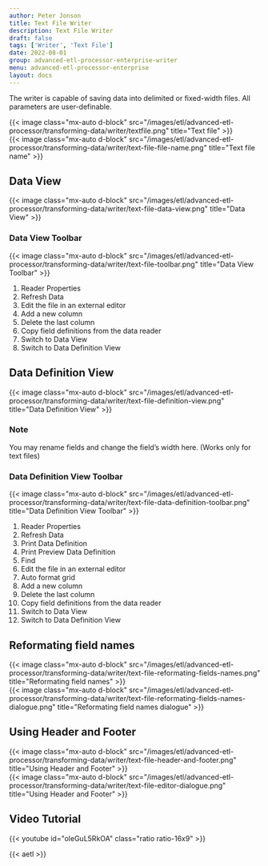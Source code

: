 ```yaml
---
author: Peter Jonson
title: Text File Writer
description: Text File Writer
draft: false
tags: ['Writer', 'Text File']
date: 2022-08-01
group: advanced-etl-processor-enterprise-writer
menu: advanced-etl-processor-enterprise
layout: docs
---
```


The writer is capable of saving data into delimited or fixed-width files. All parameters are user-definable.

{{< image class="mx-auto d-block"  src="/images/etl/advanced-etl-processor/transforming-data/writer/textfile.png" title="Text file" >}}
\
{{< image class="mx-auto d-block"  src="/images/etl/advanced-etl-processor/transforming-data/writer/text-file-file-name.png" title="Text file name" >}}

## Data View

{{< image class="mx-auto d-block"  src="/images/etl/advanced-etl-processor/transforming-data/writer/text-file-data-view.png" title="Data View" >}}

### Data View Toolbar

{{< image class="mx-auto d-block"  src="/images/etl/advanced-etl-processor/transforming-data/writer/text-file-toolbar.png" title="Data View Toolbar" >}}

1. Reader Properties
1. Refresh Data
1. Edit the file in an external editor
1. Add a new column
1. Delete the last column
1. Copy field definitions from the data reader
1. Switch to Data View
1. Switch to Data Definition View

## Data Definition View

{{< image class="mx-auto d-block"  src="/images/etl/advanced-etl-processor/transforming-data/writer/text-file-definition-view.png" title="Data Definition View" >}}

### Note

You may rename fields and change the field’s width here. (Works only for text files)

### Data Definition View Toolbar

{{< image class="mx-auto d-block"  src="/images/etl/advanced-etl-processor/transforming-data/writer/text-file-data-definition-toolbar.png" title="Data Definition View Toolbar" >}}

1. Reader Properties
1. Refresh Data
1. Print Data Definition
1. Print Preview Data Definition
1. Find
1. Edit the file in an external editor
1. Auto format grid
1. Add a new column
1. Delete the last column
1. Copy field definitions from the data reader
1. Switch to Data View
1. Switch to Data Definition View

## Reformating field names

{{< image class="mx-auto d-block"  src="/images/etl/advanced-etl-processor/transforming-data/writer/text-file-reformating-fields-names.png" title="Reformating field names" >}}
\
{{< image class="mx-auto d-block"  src="/images/etl/advanced-etl-processor/transforming-data/writer/text-file-reformating-fields-names-dialogue.png" title="Reformating field names dialogue" >}}

## Using Header and Footer

{{< image class="mx-auto d-block" src="/images/etl/advanced-etl-processor/transforming-data/writer/text-file-header-and-footer.png" title="Using Header and Footer" >}}
\
{{< image class="mx-auto d-block" src="/images/etl/advanced-etl-processor/transforming-data/writer/text-file-editor-dialogue.png" title="Using Header and Footer" >}}

## Video Tutorial

{{< youtube id="oleGuL5RkOA" class="ratio ratio-16x9" >}}

{{< aetl >}}
